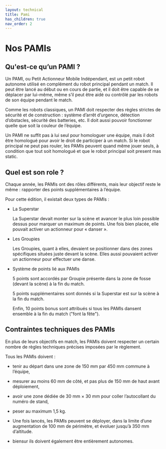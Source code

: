 ```yaml
---
layout: technical
title: Pami
has_children: true
nav_order: 2
---
```

# Nos PAMIs

<model-viewer alt="PAMI" src="./Meca/FichiersGLTF/ExportPAMIUniWIP.glb" ar style="width:80%; height:400px" shadow-intensity="1" camera-controls min-field-of-view="2deg"></model-viewer>

## Qu'est-ce qu’un PAMI ?


Un PAMI, ou Petit Actionneur Mobile Indépendant, est un petit robot autonome utilisé en complément du robot principal pendant un match. Il peut être lancé au début ou en cours de partie, et il doit être capable de se déplacer par lui-même, même s’il peut être aidé ou contrôlé par les robots de son équipe pendant le match.

Comme les robots classiques, un PAMI doit respecter des règles strictes de sécurité et de construction : système d’arrêt d’urgence, détection d’obstacles, sécurité des batteries, etc. Il doit aussi pouvoir fonctionner quelle que soit la couleur de l’équipe.

Un PAMI ne suffit pas à lui seul pour homologuer une équipe, mais il doit être homologué pour avoir le droit de participer à un match. Si le robot principal ne peut pas rouler, les PAMIs peuvent quand même jouer seuls, à condition que tout soit homologué et que le robot principal soit present mas static.

## Quel est son role ?

Chaque année, les PAMIs ont des rôles différents, mais leur objectif reste le même : rapporter des points supplémentaires à l’équipe.

Pour cette édition, il existait deux types de PAMIs :

- La Superstar

    La Superstar devait monter sur la scène et avancer le plus loin possible dessus pour marquer un maximum de points. Une fois bien placée, elle pouvait activer un actionneur pour « danser ».


- Les Groupies

    Les Groupies, quant à elles, devaient se positionner dans des zones spécifiques situées juste devant la scène. Elles aussi pouvaient activer un actionneur pour effectuer une danse.


- Système de points lié aux PAMIs

    5 points sont accordés par Groupie présente dans la zone de fosse (devant la scène) à la fin du match.

    5 points supplémentaires sont donnés si la Superstar est sur la scène à la fin du match.

     Enfin, 10 points bonus sont attribués si tous les PAMIs dansent ensemble à la fin du match ("font la fête").

##  Contraintes techniques des PAMIs

En plus de leurs objectifs en match, les PAMIs doivent respecter un certain nombre de règles techniques précises imposées par le règlement.

Tous les PAMIs doivent :

- tenir au départ dans une zone de 150 mm par 450 mm commune à l’équipe,

- mesurer au moins 60 mm de côté, et pas plus de 150 mm de haut avant déploiement,

- avoir une zone dédiée de 30 mm × 30 mm pour coller l’autocollant du numéro de stand,

- peser au maximum 1,5 kg.

- Une fois lancés, les PAMIs peuvent se déployer, dans la limite d’une augmentation de 100 mm de périmètre, et évoluer jusqu’à 350 mm d’altitude.

- biensur ils doivent également être entièrement autonomes.



